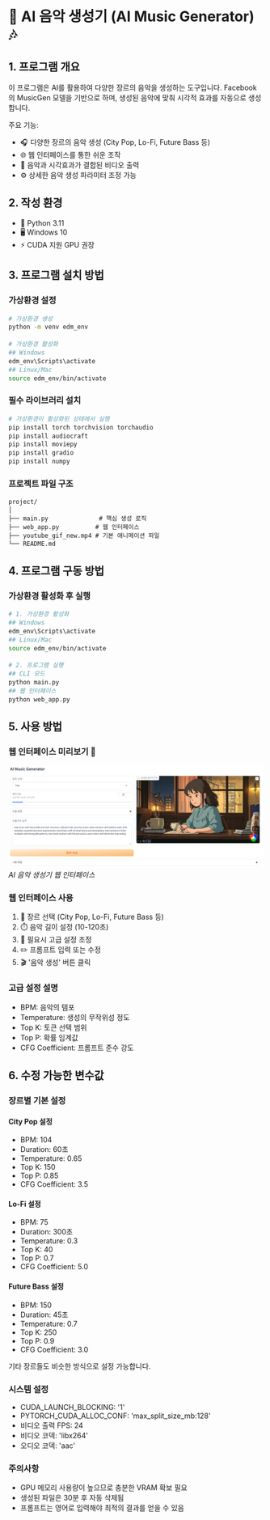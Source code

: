 # 🎵 AI 음악 생성기 (AI Music Generator) 🎶

## 1. 프로그램 개요
이 프로그램은 AI를 활용하여 다양한 장르의 음악을 생성하는 도구입니다. Facebook의 MusicGen 모델을 기반으로 하며, 생성된 음악에 맞춰 시각적 효과를 자동으로 생성합니다.

주요 기능:
- 🎧 다양한 장르의 음악 생성 (City Pop, Lo-Fi, Future Bass 등)
- 🌐 웹 인터페이스를 통한 쉬운 조작
- 🎥 음악과 시각효과가 결합된 비디오 출력
- ⚙️ 상세한 음악 생성 파라미터 조정 가능

## 2. 작성 환경
- 🐍 Python 3.11
- 🖥️ Windows 10
- ⚡ CUDA 지원 GPU 권장

## 3. 프로그램 설치 방법

### 가상환경 설정
```bash
# 가상환경 생성
python -m venv edm_env

# 가상환경 활성화
## Windows
edm_env\Scripts\activate
## Linux/Mac
source edm_env/bin/activate
```

### 필수 라이브러리 설치
```bash
# 가상환경이 활성화된 상태에서 실행
pip install torch torchvision torchaudio
pip install audiocraft
pip install moviepy
pip install gradio
pip install numpy
```

### 프로젝트 파일 구조
```
project/
│
├── main.py              # 핵심 생성 로직
├── web_app.py          # 웹 인터페이스
├── youtube_gif_new.mp4 # 기본 애니메이션 파일
└── README.md
```

## 4. 프로그램 구동 방법

### 가상환경 활성화 후 실행
```bash
# 1. 가상환경 활성화
## Windows
edm_env\Scripts\activate
## Linux/Mac
source edm_env/bin/activate

# 2. 프로그램 실행
## CLI 모드
python main.py
## 웹 인터페이스
python web_app.py
```

## 5. 사용 방법

### 웹 인터페이스 미리보기 👀
![웹 애플리케이션 인터페이스](web_app_readme.png)
*AI 음악 생성기 웹 인터페이스*

### 웹 인터페이스 사용
1. 🎼 장르 선택 (City Pop, Lo-Fi, Future Bass 등)
2. ⏱️ 음악 길이 설정 (10-120초)
3. 🔧 필요시 고급 설정 조정
4. ✏️ 프롬프트 입력 또는 수정
5. 🎬 '음악 생성' 버튼 클릭

### 고급 설정 설명
- BPM: 음악의 템포
- Temperature: 생성의 무작위성 정도
- Top K: 토큰 선택 범위
- Top P: 확률 임계값
- CFG Coefficient: 프롬프트 준수 강도

## 6. 수정 가능한 변수값

### 장르별 기본 설정

#### City Pop 설정
- BPM: 104
- Duration: 60초
- Temperature: 0.65
- Top K: 150
- Top P: 0.85
- CFG Coefficient: 3.5

#### Lo-Fi 설정
- BPM: 75
- Duration: 300초
- Temperature: 0.3
- Top K: 40
- Top P: 0.7
- CFG Coefficient: 5.0

#### Future Bass 설정
- BPM: 150
- Duration: 45초
- Temperature: 0.7
- Top K: 250
- Top P: 0.9
- CFG Coefficient: 3.0

기타 장르들도 비슷한 방식으로 설정 가능합니다.

### 시스템 설정
- CUDA_LAUNCH_BLOCKING: '1'
- PYTORCH_CUDA_ALLOC_CONF: 'max_split_size_mb:128'
- 비디오 출력 FPS: 24
- 비디오 코덱: 'libx264'
- 오디오 코덱: 'aac'

### 주의사항
- GPU 메모리 사용량이 높으므로 충분한 VRAM 확보 필요
- 생성된 파일은 30분 후 자동 삭제됨
- 프롬프트는 영어로 입력해야 최적의 결과를 얻을 수 있음
